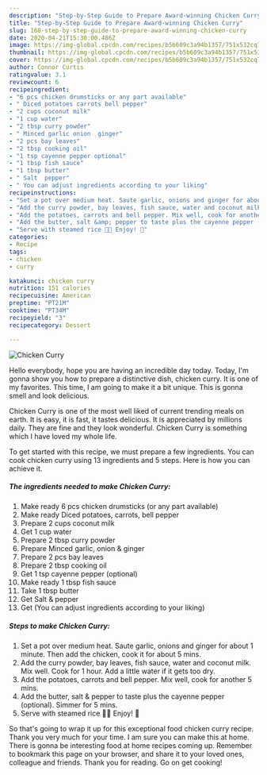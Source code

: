 ```yaml
---
description: "Step-by-Step Guide to Prepare Award-winning Chicken Curry"
title: "Step-by-Step Guide to Prepare Award-winning Chicken Curry"
slug: 168-step-by-step-guide-to-prepare-award-winning-chicken-curry
date: 2020-04-21T15:30:00.486Z
image: https://img-global.cpcdn.com/recipes/b5b609c3a94b1357/751x532cq70/chicken-curry-recipe-main-photo.jpg
thumbnail: https://img-global.cpcdn.com/recipes/b5b609c3a94b1357/751x532cq70/chicken-curry-recipe-main-photo.jpg
cover: https://img-global.cpcdn.com/recipes/b5b609c3a94b1357/751x532cq70/chicken-curry-recipe-main-photo.jpg
author: Connor Curtis
ratingvalue: 3.1
reviewcount: 6
recipeingredient:
- "6 pcs chicken drumsticks or any part available"
- " Diced potatoes carrots bell pepper"
- "2 cups coconut milk"
- "1 cup water"
- "2 tbsp curry powder"
- " Minced garlic onion  ginger"
- "2 pcs bay leaves"
- "2 tbsp cooking oil"
- "1 tsp cayenne pepper optional"
- "1 tbsp fish sauce"
- "1 tbsp butter"
- " Salt  pepper"
- " You can adjust ingredients according to your liking"
recipeinstructions:
- "Set a pot over medium heat. Saute garlic, onions and ginger for about 1 minute. Then add the chicken, cook it for about 5 mins."
- "Add the curry powder, bay leaves, fish sauce, water and coconut milk. Mix well. Cook for 1 hour. Add a little water if it gets too dry."
- "Add the potatoes, carrots and bell pepper. Mix well, cook for another 5 mins."
- "Add the butter, salt &amp; pepper to taste plus the cayenne pepper (optional). Simmer for 5 mins."
- "Serve with steamed rice 🍚🍲 Enjoy! 🙂"
categories:
- Recipe
tags:
- chicken
- curry

katakunci: chicken curry 
nutrition: 151 calories
recipecuisine: American
preptime: "PT21M"
cooktime: "PT34M"
recipeyield: "3"
recipecategory: Dessert

---
```



![Chicken Curry](https://img-global.cpcdn.com/recipes/b5b609c3a94b1357/751x532cq70/chicken-curry-recipe-main-photo.jpg)

Hello everybody, hope you are having an incredible day today. Today, I'm gonna show you how to prepare a distinctive dish, chicken curry. It is one of my favorites. This time, I am going to make it a bit unique. This is gonna smell and look delicious.



Chicken Curry is one of the most well liked of current trending meals on earth. It is easy, it is fast, it tastes delicious. It is appreciated by millions daily. They are fine and they look wonderful. Chicken Curry is something which I have loved my whole life.


To get started with this recipe, we must prepare a few ingredients. You can cook chicken curry using 13 ingredients and 5 steps. Here is how you can achieve it.

<!--inarticleads1-->

##### The ingredients needed to make Chicken Curry:

1. Make ready 6 pcs chicken drumsticks (or any part available)
1. Make ready  Diced potatoes, carrots, bell pepper
1. Prepare 2 cups coconut milk
1. Get 1 cup water
1. Prepare 2 tbsp curry powder
1. Prepare  Minced garlic, onion &amp; ginger
1. Prepare 2 pcs bay leaves
1. Prepare 2 tbsp cooking oil
1. Get 1 tsp cayenne pepper (optional)
1. Make ready 1 tbsp fish sauce
1. Take 1 tbsp butter
1. Get  Salt &amp; pepper
1. Get  (You can adjust ingredients according to your liking)




<!--inarticleads2-->

##### Steps to make Chicken Curry:

1. Set a pot over medium heat. Saute garlic, onions and ginger for about 1 minute. Then add the chicken, cook it for about 5 mins.
1. Add the curry powder, bay leaves, fish sauce, water and coconut milk. Mix well. Cook for 1 hour. Add a little water if it gets too dry.
1. Add the potatoes, carrots and bell pepper. Mix well, cook for another 5 mins.
1. Add the butter, salt &amp; pepper to taste plus the cayenne pepper (optional). Simmer for 5 mins.
1. Serve with steamed rice 🍚🍲 Enjoy! 🙂




So that's going to wrap it up for this exceptional food chicken curry recipe. Thank you very much for your time. I am sure you can make this at home. There is gonna be interesting food at home recipes coming up. Remember to bookmark this page on your browser, and share it to your loved ones, colleague and friends. Thank you for reading. Go on get cooking!
